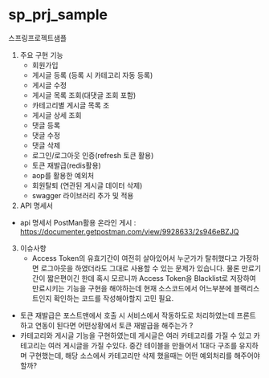 # sp_prj_sample
스프링프로젝트샘플

1. 주요 구현 기능
   - 회원가입
   - 게시글 등록 (등록 시 카테고리 자동 등록)
   - 게시글 수정
   - 게시글 목록 조회(대댓글 조회 포함)
   - 카테고리별 게시글 목록 조
   - 게시글 상세 조회
   - 댓글 등록
   - 댓글 수정
   - 댓글 삭제
   - 로그인/로그아웃 인증(refresh 토큰 활용)
   - 토큰 재발급(redis활용)
   - aop를 활용한 예외처
   - 회원탈퇴 (연관된 게시글 데이터 삭제)
   - swagger 라이브러리 추가 및 적용
2. API 명세서
  - api 명세서 PostMan활용 온라인 게시 : https://documenter.getpostman.com/view/9928633/2s946eBZJQ
3. 이슈사항
   - Access Token의 유효기간이 여전히 살아있어서 누군가가 탈취했다고 가정하면 로그아웃을 하였더라도 그대로 사용할 수 있는 문제가 있습니다.
물론 만료기간이 짧은편이긴 한데 혹시 모르니까 Access Token을 Blacklist로 저장하여 만료시키는 기능을 구현을 해야하는데 현재 소스코드에서 어느부분에 블랙리스트인지 확인하는 코드를 작성해야할지 고민 필요.
- 토큰 재발급은 포스트맨에서 호출 시 서비스에서 작동하도로 처리하였는데 프론트하고 연동이 된다면 어떤상황에서 토큰 재발급을 해주는가 ?
- 카테고리와 게시글 기능을 구현하였는데 게시글은 여러 카테고리를 가질 수 있고 카테고리는 여러 게시글을 가질 수있다.
     중간 테이블을 만들어서 1대다 구조를 유지하며 구현했는데, 해당 소스에서 카테고리만 삭제 했을때는 어떤 예외처리를 해주어야 할까?
  
  

   

